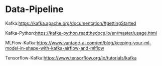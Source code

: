 # Data-Pipeline
Kafka:https://kafka.apache.org/documentation/#gettingStarted

Kafka-Python:https://kafka-python.readthedocs.io/en/master/usage.html

MLFlow-Kafka:https://www.vantage-ai.com/en/blog/keeping-your-ml-model-in-shape-with-kafka-airflow-and-mlflow

Tensorflow-Kafka:https://www.tensorflow.org/io/tutorials/kafka

